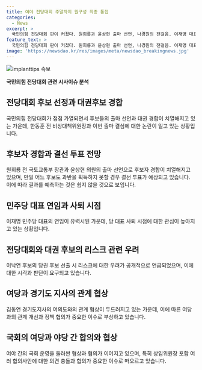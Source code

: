 ```yaml
---
title: 여야 전당대회 주말까지 원구성 최종 통첩
categories:
  - News
excerpt: >
  국민의힘 전당대회 판이 커졌다. 원희룡과 윤상현 출마 선언, 나경원의 잰걸음. 이재명 대표 연임 유력 전망, 사퇴 시점 관심 집중. 국민의힘 뾰족한 수 찾지 못해 법안 처리에 대치. 김연주 시사평론가, 이승훈 변호사와 대화.
feature_text: >
  국민의힘 전당대회 판이 커졌다. 원희룡과 윤상현 출마 선언, 나경원의 잰걸음. 이재명 대표 연임 유력 전망, 사퇴 시점 관심 집중. 국민의힘 뾰족한 수 찾지 못해 법안 처리에 대치. 김연주 시사평론가, 이승훈 변호사와 대화.
image: 'https://newsdao.kr/res/images/meta/newsdao_breakingnews.jpg'
---
```


<p><img src="https://newsdao.kr/res/images/meta/newsdao_breakingnews.jpg" alt="implanttips 속보" /></p>

<p><b>국민의힘 전당대회 관련 시사이슈 분석</b></p>

<h2 data-ke-size="size26">전당대회 후보 선정과 대권후보 경합</h2>

<p>국민의힘 전당대회가 점점 가열되면서 후보들의 출마 선언과 대권 경합이 치열해지고 있는 가운데, 한동훈 전 비상대책위원장과 이번 출마 결심에 대한 논란이 일고 있는 상황입니다.</p>

<h2 data-ke-size="size26">후보자 경합과 결선 투표 전망</h2>

<p>원희룡 전 국토교통부 장관과 윤상현 의원의 출마 선언으로 후보자 경합이 치열해지고 있으며, 만일 어느 후보도 과반을 획득하지 못할 경우 결선 투표가 예상되고 있습니다. 이에 따라 결과를 예측하는 것은 쉽지 않을 것으로 보입니다.</p>

<h2 data-ke-size="size26">민주당 대표 연임과 사퇴 시점</h2>

<p>이재명 민주당 대표의 연임이 유력시된 가운데, 당 대표 사퇴 시점에 대한 관심이 높아지고 있는 상황입니다.</p>

<h2 data-ke-size="size26">전당대회와 대권 후보의 리스크 관련 우려</h2>

<p>이낙연 후보의 당권 후보 선출 시 리스크에 대한 우려가 공개적으로 언급되었으며, 이에 대한 시각과 판단이 요구되고 있습니다.</p>

<h2 data-ke-size="size26">여당과 경기도 지사의 관계 협상</h2>

<p>김동연 경기도지사의 여의도와의 관계 협상이 두드러지고 있는 가운데, 이에 따른 여당과의 관계 개선과 정책 협의가 중요한 이슈로 부상하고 있습니다.</p>

<h2 data-ke-size="size26">국회의 여당과 야당 간 합의와 협상</h2>

<p>여야 간의 국회 운영을 둘러싼 협상과 협의가 이어지고 있으며, 특히 상임위원장 포함 여러 합의사안에 대한 의견 충돌과 합의가 중요한 이슈로 떠오르고 있습니다.</p>

